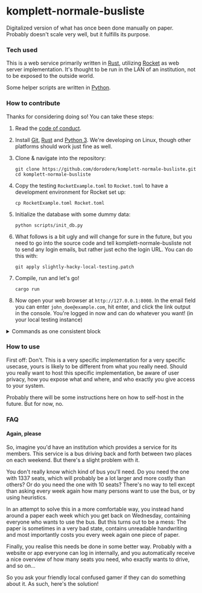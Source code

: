 # komplett-normale-busliste

Digitalized version of what has once been done manually on paper. Probably doesn't scale very well,
but it fulfills its purpose.

### Tech used

This is a web service primarily written in [Rust], utilizing [Rocket] as web server implementation.
It's thought to be run in the LAN of an institution, not to be exposed to the outside world.

Some helper scripts are written in [Python].

[Rust]: https://www.rust-lang.org/
[Rocket]: https://rocket.rs/
[Python]: https://python.org/

### How to contribute

Thanks for considering doing so! You can take these steps:

1. Read the [code of conduct](./CODE_OF_CONDUCT.md).

2. Install [Git], [Rust] and [Python 3]. We're developing on Linux, though other platforms should
   work just fine as well.

3. Clone & navigate into the repository:

   ```
   git clone https://github.com/dorodere/komplett-normale-busliste.git
   cd komplett-normale-busliste
   ```

4. Copy the testing `RocketExample.toml` to `Rocket.toml` to have a development environment for
   Rocket set up:

   ```
   cp RocketExample.toml Rocket.toml
   ```

5. Initialize the database with some dummy data:

   ```
   python scripts/init_db.py
   ```

6. What follows is a bit ugly and will change for sure in the future, but you need to go into the
   source code and tell komplett-normale-busliste not to send any login emails, but rather just echo
   the login URL. You can do this with:

   ```
   git apply slightly-hacky-local-testing.patch
   ```

7. Compile, run and let's go!

   ```
   cargo run
   ```

8. Now open your web browser at `http://127.0.0.1:8008`. In the email field you can enter
   `john_doe@example.com`, hit enter, and click the link output in the console. You're logged in now
   and can do whatever you want! (in your local testing instance)

<details>
<summary markdown="span">Commands as one consistent block</summary>

```
git clone https://github.com/dorodere/komplett-normale-busliste.git
cd komplett-normale-busliste
cp RocketExample.toml Rocket.toml
python scripts/init_db.py
git apply slightly-hacky-local-testing.patch
cargo run
```

</details>

[Git]: https://git-scm.com/
[Rust]: https://doc.rust-lang.org/stable/book/ch01-01-installation.html
[Python 3]: https://wiki.python.org/moin/BeginnersGuide/Download

### How to use

First off: Don't. This is a very specific implementation for a very specific usecase, yours is
likely to be different from what you really need. Should you really want to host this specific
implementation, be aware of user privacy, how you expose what and where, and who exactly you give
access to your system.

Probably there will be some instructions here on how to self-host in the future. But for now, no.

### FAQ

#### Again, please

So, imagine you'd have an institution which provides a service for its members. This service is a
bus driving back and forth between two places on each weekend. But there's a slight problem with it.

You don't really know which kind of bus you'll need. Do you need the one with 1337 seats, which will
probably be a lot larger and more costly than others? Or do you need the one with 10 seats? There's
no way to tell except than asking every week again how many persons want to use the bus, or by using
heuristics.

In an attempt to solve this in a more comfortable way, you instead hand around a paper each week
which you get back on Wednesday, containing everyone who wants to use the bus. But this turns out to
be a mess: The paper is sometimes in a very bad state, contains unreadable handwriting and most
importantly costs you every week again one piece of paper.

Finally, you realise this needs be done in some better way. Probably with a website or app everyone
can log in internally, and you automatically receive a nice overview of how many seats you need, who
exactly wants to drive, and so on...

So you ask your friendly local confused gamer if they can do something about it. As such, here's the
solution!

<!--
vim: tw=100
-->
